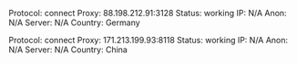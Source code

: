 Protocol: connect
Proxy: 88.198.212.91:3128
Status: working
IP: N/A
Anon: N/A
Server: N/A
Country: Germany

Protocol: connect
Proxy: 171.213.199.93:8118
Status: working
IP: N/A
Anon: N/A
Server: N/A
Country: China

